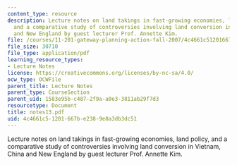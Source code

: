 ```yaml
---
content_type: resource
description: Lecture notes on land takings in fast-growing economies, land policy,
  and a comparative study of controversies involving land conversion in Vietnam, China
  and New England by guest lecturer Prof. Annette Kim.
file: /courses/11-201-gateway-planning-action-fall-2007/4c4661c51201667be2389e8a3db3dc51_notes13.pdf
file_size: 30710
file_type: application/pdf
learning_resource_types:
- Lecture Notes
license: https://creativecommons.org/licenses/by-nc-sa/4.0/
ocw_type: OCWFile
parent_title: Lecture Notes
parent_type: CourseSection
parent_uid: 1583e95b-c487-2f9a-a0e3-3811ab29f7d3
resourcetype: Document
title: notes13.pdf
uid: 4c4661c5-1201-667b-e238-9e8a3db3dc51
---
```

Lecture notes on land takings in fast-growing economies, land policy, and a comparative study of controversies involving land conversion in Vietnam, China and New England by guest lecturer Prof. Annette Kim.